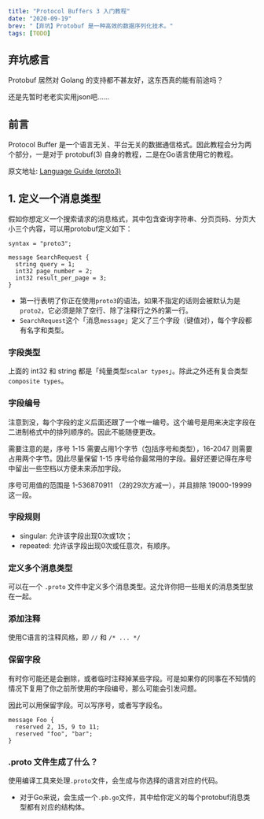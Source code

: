 ```yaml lw-blog-meta
title: "Protocol Buffers 3 入门教程"
date: "2020-09-19"
brev: "【弃坑】Protobuf 是一种高效的数据序列化技术。"
tags: [TODO]
```

## 弃坑感言

Protobuf 居然对 Golang 的支持都不甚友好，这东西真的能有前途吗？

还是先暂时老老实实用json吧……

## 前言

Protocol Buffer 是一个语言无关、平台无关的数据通信格式。因此教程会分为两个部分，一是对于 protobuf(3) 自身的教程，二是在Go语言使用它的教程。

原文地址: [Language Guide (proto3)](https://developers.google.com/protocol-buffers/docs/proto3)

## 1. 定义一个消息类型

假如你想定义一个搜索请求的消息格式，其中包含查询字符串、分页页码、分页大小三个内容，可以用protobuf定义如下：

```
syntax = "proto3";

message SearchRequest {
  string query = 1;
  int32 page_number = 2;
  int32 result_per_page = 3;
}
```

- 第一行表明了你正在使用`proto3`的语法，如果不指定的话则会被默认为是`proto2`，它必须是除了空行、除了注释行之外的第一行。
- `SearchRequest`这个「消息`message`」定义了三个字段（键值对），每个字段都有名字和类型。

### 字段类型

上面的 int32 和 string 都是「纯量类型`scalar types`」。除此之外还有复合类型`composite types`。

### 字段编号

注意到没，每个字段的定义后面还跟了一个唯一编号。这个编号是用来决定字段在二进制格式中的排列顺序的。因此不能随便更改。

需要注意的是，序号 1-15 需要占用1个字节（包括序号和类型），16-2047 则需要占用两个字节。因此尽量保留 1-15 序号给你最常用的字段。最好还要记得在序号中留出一些空档以方便未来添加字段。

序号可用值的范围是 1-536870911 （2的29次方减一），并且排除 19000-19999 这一段。

### 字段规则

- singular: 允许该字段出现0次或1次；
- repeated: 允许该字段出现0次或任意次，有顺序。

### 定义多个消息类型

可以在一个 `.proto` 文件中定义多个消息类型。这允许你把一些相关的消息类型放在一起。

### 添加注释

使用C语言的注释风格，即 `//` 和 `/* ... */`

### 保留字段

有时你可能还是会删除，或者临时注释掉某些字段。可是如果你的同事在不知情的情况下复用了你之前所使用的字段编号，那么可能会引发问题。

因此可以用保留字段。可以写序号，或者写字段名。

```
message Foo {
  reserved 2, 15, 9 to 11;
  reserved "foo", "bar";
}
```

### .proto 文件生成了什么？

使用编译工具来处理`.proto`文件，会生成与你选择的语言对应的代码。

- 对于Go来说，会生成一个`.pb.go`文件，其中给你定义的每个protobuf消息类型都有对应的结构体。
